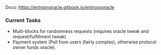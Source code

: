 Docs: https://entropyoracle.gitbook.io/entropyoracle

### Current Tasks
* Multi-blocks for randomness requests (requires oracle tweak and request/fulfillment tweak)
* Payment system (Pull from users (fairly complex), otherwise protocol owner funds oracle).